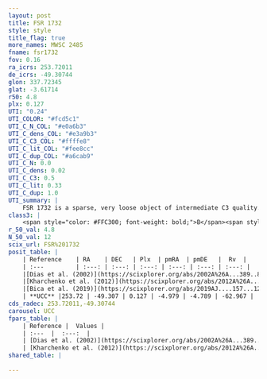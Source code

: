 ```yaml
---
layout: post
title: FSR 1732
style: style
title_flag: true
more_names: MWSC 2485
fname: fsr1732
fov: 0.16
ra_icrs: 253.72011
de_icrs: -49.30744
glon: 337.72345
glat: -3.61714
r50: 4.8
plx: 0.127
UTI: "0.24"
UTI_COLOR: "#fcd5c1"
UTI_C_N_COL: "#e0a6b3"
UTI_C_dens_COL: "#e3a9b3"
UTI_C_C3_COL: "#ffffe8"
UTI_C_lit_COL: "#fee8cc"
UTI_C_dup_COL: "#a6cab9"
UTI_C_N: 0.0
UTI_C_dens: 0.02
UTI_C_C3: 0.5
UTI_C_lit: 0.33
UTI_C_dup: 1.0
UTI_summary: |
    FSR 1732 is a sparse, very loose object of intermediate C3 quality. It is poorly studied in the literature, with no articles listed in the last 6 years.<br><br><span style="color: #99180f; font-weight: bold;">Warning: </span>contains less than 25 stars with <i>P>0.5</i> estimated.
class3: |
    <span style="color: #FFC300; font-weight: bold;">B</span><span style="color: #FFC300; font-weight: bold;">B</span>
r_50_val: 4.8
N_50_val: 12
scix_url: FSR%201732
posit_table: |
    | Reference    | RA    | DEC   | Plx  | pmRA  | pmDE   |  Rv  |
    | :---         | :---: | :---: | :---: | :---: | :---: | :---: |
    |[Dias et al. (2002)](https://scixplorer.org/abs/2002A%26A...389..871D) | 253.771 | -49.326 | -- | 0.92 | -2.86 | -- |
    |[Kharchenko et al. (2012)](https://scixplorer.org/abs/2012A%26A...543A.156K) | 253.778 | -49.325 | -- | 0.92 | -2.86 | -- |
    |[Bica et al. (2019)](https://scixplorer.org/abs/2019AJ....157...12B) | 253.769 | -49.328 | -- | -- | -- | -- |
    | **UCC** |253.72 | -49.307 | 0.127 | -4.979 | -4.789 | -62.967 | 
cds_radec: 253.72011,-49.30744
carousel: UCC
fpars_table: |
    | Reference |  Values |
    | :---  |  :---:  |
    | [Dias et al. (2002)](https://scixplorer.org/abs/2002A%26A...389..871D) | `E(B-V)=1.02, Dist=3584.0, Age=9.3` |
    | [Kharchenko et al. (2012)](https://scixplorer.org/abs/2012A%26A...543A.156K) | `e_bv=1.02, distance=3584, log_age=9.3` |
shared_table: |
    
---
```

